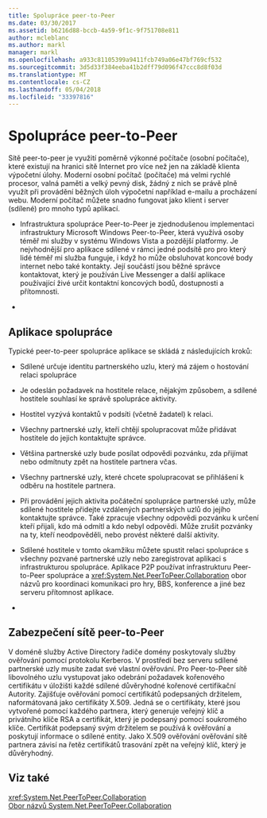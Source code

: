 ```yaml
---
title: Spolupráce peer-to-Peer
ms.date: 03/30/2017
ms.assetid: b6216d88-bccb-4a59-9f1c-9f751708e811
author: mcleblanc
ms.author: markl
manager: markl
ms.openlocfilehash: a933c81105399a9411fcb749a06e47bf769cf532
ms.sourcegitcommit: 3d5d33f384eeba41b2dff79d096f47ccc8d8f03d
ms.translationtype: MT
ms.contentlocale: cs-CZ
ms.lasthandoff: 05/04/2018
ms.locfileid: "33397816"
---
```

# <a name="peer-to-peer-collaboration"></a>Spolupráce peer-to-Peer
Sítě peer-to-peer je využití poměrně výkonné počítače (osobní počítače), které existují na hranici sítě Internet pro více než jen na základě klienta výpočetní úlohy. Moderní osobní počítač (počítače) má velmi rychlé procesor, valná paměti a velký pevný disk, žádný z nich se právě plně využít při provádění běžných úloh výpočetní například e-mailu a procházení webu. Moderní počítač můžete snadno fungovat jako klient i server (sdílené) pro mnoho typů aplikací.  
  
-   Infrastruktura spolupráce Peer-to-Peer je zjednodušenou implementaci infrastruktury Microsoft Windows Peer-to-Peer, která využívá osoby téměř mi služby v systému Windows Vista a pozdější platformy. Je nejvhodnější pro aplikace sdílené v rámci jedné podsítě pro pro který lidé téměř mi služba funguje, i když ho může obsluhovat koncové body internet nebo také kontakty. Její součástí jsou běžné správce kontaktovat, který je používán Live Messenger a další aplikace používající živé určit kontaktní koncových bodů, dostupnosti a přítomnosti.  
  
-  
  
## <a name="collaboration-applications"></a>Aplikace spolupráce  
 Typické peer-to-peer spolupráce aplikace se skládá z následujících kroků:  
  
-   Sdílené určuje identitu partnerského uzlu, který má zájem o hostování relaci spolupráce  
  
-   Je odeslán požadavek na hostitele relace, nějakým způsobem, a sdílené hostitele souhlasí ke správě spolupráce aktivity.  
  
-   Hostitel vyzývá kontaktů v podsíti (včetně žadatel) k relaci.  
  
-   Všechny partnerské uzly, kteří chtějí spolupracovat může přidávat hostitele do jejich kontaktujte správce.  
  
-   Většina partnerské uzly bude posílat odpovědi pozvánku, zda přijímat nebo odmítnuty zpět na hostitele partnera včas.  
  
-   Všechny partnerské uzly, které chcete spolupracovat se přihlášení k odběru na hostitele partnera.  
  
-   Při provádění jejich aktivita počáteční spolupráce partnerské uzly, může sdílené hostitele přidejte vzdálených partnerských uzlů do jejího kontaktujte správce. Také zpracuje všechny odpovědi pozvánku k určení kteří přijali, kdo má odmítl a kdo nebyl odpovědi.  Může zrušit pozvánky na ty, kteří neodpověděli, nebo provést některé další aktivity.  
  
-   Sdílené hostitele v tomto okamžiku můžete spustit relaci spolupráce s všechny pozvané partnerské uzly nebo zaregistrovat aplikaci s infrastrukturou spolupráce.  Aplikace P2P používat infrastrukturu Peer-to-Peer spolupráce a <xref:System.Net.PeerToPeer.Collaboration> obor názvů pro koordinaci komunikaci pro hry, BBS, konference a jiné bez serveru přítomnost aplikace.  
  
-  
  
## <a name="peer-to-peer-networking-security"></a>Zabezpečení sítě peer-to-Peer  
 V doméně služby Active Directory řadiče domény poskytovaly služby ověřování pomocí protokolu Kerberos. V prostředí bez serveru sdílené partnerské uzly musíte zadat své vlastní ověřování. Pro Peer-to-Peer sítě libovolného uzlu vystupovat jako odebrání požadavek kořenového certifikátu v úložišti každé sdílené důvěryhodné kořenové certifikační Autority. Zajišťuje ověřování pomocí certifikátů podepsaných držitelem, naformátovaná jako certifikáty X.509. Jedná se o certifikáty, které jsou vytvořené pomocí každého partnera, který generuje veřejný klíč a privátního klíče RSA a certifikát, který je podepsaný pomocí soukromého klíče. Certifikát podepsaný svým držitelem se používá k ověřování a poskytují informace o sdílené entity. Jako X.509 ověřování ověřování sítě partnera závisí na řetěz certifikátů trasování zpět na veřejný klíč, který je důvěryhodný.  
  
## <a name="see-also"></a>Viz také  
 <xref:System.Net.PeerToPeer.Collaboration>  
 [Obor názvů System.Net.PeerToPeer.Collaboration](../../../docs/framework/network-programming/about-the-system-net-peertopeer-collaboration-namespace.md)
